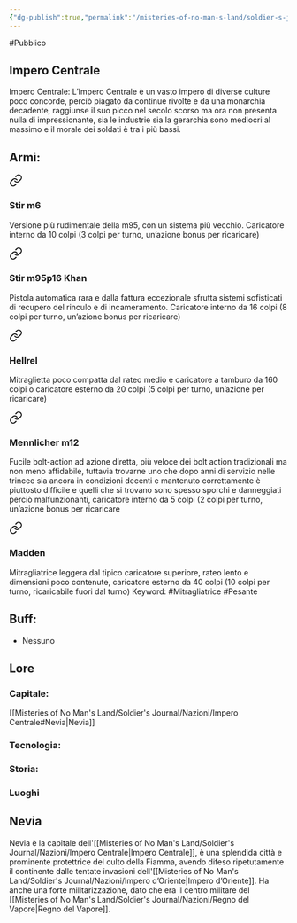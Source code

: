 ```yaml
---
{"dg-publish":true,"permalink":"/misteries-of-no-man-s-land/soldier-s-journal/nazioni/impero-centrale/"}
---
```


#Pubblico
## Impero Centrale
Impero Centrale: L’Impero Centrale è un vasto impero di diverse culture poco concorde, perciò piagato da continue rivolte e da una monarchia decadente, raggiunse il suo picco nel secolo scorso ma ora non presenta nulla di impressionante, sia le industrie sia la gerarchia sono mediocri al massimo e il morale dei soldati è tra i più bassi.
## Armi:

<div class="transclusion internal-embed is-loaded"><a class="markdown-embed-link" href="/Pistole/#stir-m6" aria-label="Open link"><svg xmlns="http://www.w3.org/2000/svg" width="24" height="24" viewBox="0 0 24 24" fill="none" stroke="currentColor" stroke-width="2" stroke-linecap="round" stroke-linejoin="round" class="svg-icon lucide-link"><path d="M10 13a5 5 0 0 0 7.54.54l3-3a5 5 0 0 0-7.07-7.07l-1.72 1.71"></path><path d="M14 11a5 5 0 0 0-7.54-.54l-3 3a5 5 0 0 0 7.07 7.07l1.71-1.71"></path></svg></a><div class="markdown-embed">



### Stir m6
Versione più rudimentale della m95, con un sistema più vecchio. Caricatore interno da 10 colpi (3 colpi per turno, un’azione bonus per ricaricare)

</div></div>


<div class="transclusion internal-embed is-loaded"><a class="markdown-embed-link" href="/Pistole/#stir-m95p16-khan" aria-label="Open link"><svg xmlns="http://www.w3.org/2000/svg" width="24" height="24" viewBox="0 0 24 24" fill="none" stroke="currentColor" stroke-width="2" stroke-linecap="round" stroke-linejoin="round" class="svg-icon lucide-link"><path d="M10 13a5 5 0 0 0 7.54.54l3-3a5 5 0 0 0-7.07-7.07l-1.72 1.71"></path><path d="M14 11a5 5 0 0 0-7.54-.54l-3 3a5 5 0 0 0 7.07 7.07l1.71-1.71"></path></svg></a><div class="markdown-embed">



### Stir m95p16 Khan
Pistola automatica rara e dalla fattura eccezionale sfrutta sistemi sofisticati di recupero del rinculo e di incameramento. Caricatore interno da 16 colpi (8 colpi per turno, un’azione bonus per ricaricare)

</div></div>


<div class="transclusion internal-embed is-loaded"><a class="markdown-embed-link" href="/misteries-of-no-man-s-land/soldier-s-journal/armi/mitragliette/#hellrel" aria-label="Open link"><svg xmlns="http://www.w3.org/2000/svg" width="24" height="24" viewBox="0 0 24 24" fill="none" stroke="currentColor" stroke-width="2" stroke-linecap="round" stroke-linejoin="round" class="svg-icon lucide-link"><path d="M10 13a5 5 0 0 0 7.54.54l3-3a5 5 0 0 0-7.07-7.07l-1.72 1.71"></path><path d="M14 11a5 5 0 0 0-7.54-.54l-3 3a5 5 0 0 0 7.07 7.07l1.71-1.71"></path></svg></a><div class="markdown-embed">



### Hellrel
Mitraglietta poco compatta dal rateo medio e caricatore a tamburo da 160 colpi o 
caricatore esterno da 20 colpi (5 colpi per turno, un’azione per ricaricare)

</div></div>


<div class="transclusion internal-embed is-loaded"><a class="markdown-embed-link" href="/misteries-of-no-man-s-land/soldier-s-journal/armi/fucili/#mennlicher-m12" aria-label="Open link"><svg xmlns="http://www.w3.org/2000/svg" width="24" height="24" viewBox="0 0 24 24" fill="none" stroke="currentColor" stroke-width="2" stroke-linecap="round" stroke-linejoin="round" class="svg-icon lucide-link"><path d="M10 13a5 5 0 0 0 7.54.54l3-3a5 5 0 0 0-7.07-7.07l-1.72 1.71"></path><path d="M14 11a5 5 0 0 0-7.54-.54l-3 3a5 5 0 0 0 7.07 7.07l1.71-1.71"></path></svg></a><div class="markdown-embed">



### Mennlicher m12
Fucile bolt-action ad azione diretta, più veloce dei bolt action tradizionali ma non meno affidabile, tuttavia trovarne uno che dopo anni di servizio nelle trincee sia ancora in condizioni decenti e mantenuto correttamente è piuttosto difficile e quelli che si trovano sono spesso sporchi e danneggiati perciò malfunzionanti, caricatore interno da 5 colpi (2 colpi per turno, un’azione bonus per ricaricare

</div></div>


<div class="transclusion internal-embed is-loaded"><a class="markdown-embed-link" href="/Mitragliatrici/#madden" aria-label="Open link"><svg xmlns="http://www.w3.org/2000/svg" width="24" height="24" viewBox="0 0 24 24" fill="none" stroke="currentColor" stroke-width="2" stroke-linecap="round" stroke-linejoin="round" class="svg-icon lucide-link"><path d="M10 13a5 5 0 0 0 7.54.54l3-3a5 5 0 0 0-7.07-7.07l-1.72 1.71"></path><path d="M14 11a5 5 0 0 0-7.54-.54l-3 3a5 5 0 0 0 7.07 7.07l1.71-1.71"></path></svg></a><div class="markdown-embed">



### Madden
Mitragliatrice leggera dal tipico caricatore superiore, rateo lento e dimensioni poco contenute, caricatore esterno da 40 colpi (10 colpi per turno, ricaricabile fuori dal turno)
Keyword:
	#Mitragliatrice #Pesante

</div></div>

## Buff:
- Nessuno

## Lore
### Capitale:
[[Misteries of No Man's Land/Soldier's Journal/Nazioni/Impero Centrale#Nevia\|Nevia]]
### Tecnologia:

### Storia:

### Luoghi
## Nevia
Nevia è la capitale dell'[[Misteries of No Man's Land/Soldier's Journal/Nazioni/Impero Centrale\|Impero Centrale]], è una splendida città e prominente protettrice del culto della Fiamma, avendo difeso ripetutamente il continente dalle tentate invasioni dell'[[Misteries of No Man's Land/Soldier's Journal/Nazioni/Impero d’Oriente\|Impero d’Oriente]]. Ha anche una forte militarizzazione, dato che era il centro militare del [[Misteries of No Man's Land/Soldier's Journal/Nazioni/Regno del Vapore\|Regno del Vapore]].
